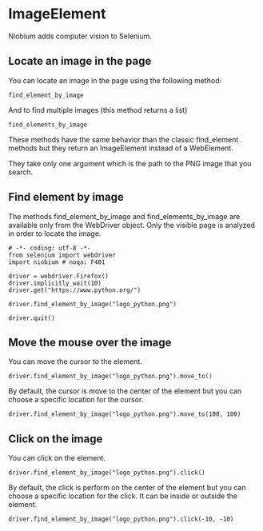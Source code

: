 # ImageElement

Niobium adds computer vision to Selenium.

## Locate an image in the page

You can locate an image in the page using the following method:

    find_element_by_image

And to find multiple images (this method returns a list)

    find_elements_by_image

These methods have the same behavior than the classic find_element methods but they return an ImageElement instead of a WebElement.

They take only one argument which is the path to the PNG image that you search.

## Find element by image

The methods find_element_by_image and find_elements_by_image are available only from the WebDriver object. Only the visible page is analyzed in order to locate the image.

    # -*- coding: utf-8 -*-
    from selenium import webdriver
    import niobium # noqa: F401

    driver = webdriver.Firefox()
    driver.implicitly_wait(10)
    driver.get("https://www.python.org/")
   
    driver.find_element_by_image("logo_python.png")

    driver.quit()

## Move the mouse over the image

You can move the cursor to the element.

    driver.find_element_by_image("logo_python.png").move_to()

By default, the cursor is move to the center of the element but you can choose a specific location for the cursor.

    driver.find_element_by_image("logo_python.png").move_to(100, 100)

## Click on the image

You can click on the element.

    driver.find_element_by_image("logo_python.png").click()

By default, the click is perform on the center of the element but you can choose a specific location for the click. It can be inside or outside the element.

    driver.find_element_by_image("logo_python.png").click(-10, -10)
